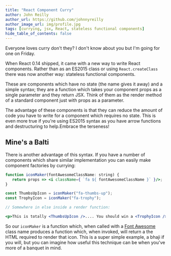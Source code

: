 ```yaml
---
title: "React Component Curry"
author: John Reilly
author_url: https://github.com/johnnyreilly
author_image_url: img/profile.jpg
tags: [currying, jsx, React, stateless functional components]
hide_table_of_contents: false
---
```

Everyone loves curry don't they? I don't know about you but I'm going for one on Friday.

 When React 0.14 shipped, it came with a new way to write React components. Rather than as an ES2015 class or using `React.createClass` there was now another way: stateless functional components.

These are components which have no state (the name gives it away) and a simple syntax; they are a function which takes your component props as a single parameter and they return JSX. Think of them as the render method of a standard component just with props as a parameter.

The advantage of these components is that they can reduce the amount of code you have to write for a component which requires no state. This is even more true if you're using ES2015 syntax as you have arrow functions and destructuring to help.Embrace the terseness!

## Mine's a Balti

There is another advantage of this syntax. If you have a number of components which share similar implementation you can easily make component factories by currying:

```jsx
function iconMaker(fontAwesomeClassName: string) {
   return props => <i className={ `fa ${ fontAwesomeClassName }` }/>;
}

const ThumbsUpIcon = iconMaker("fa-thumbs-up");
const TrophyIcon = iconMaker("fa-trophy");

// Somewhere in else inside a render function:

<p>This is totally <ThumbsUpIcon />.... You should win a <TrophyIcon /></p>
```

So our `iconMaker` is a function which, when called with a [Font Awesome](<http://fontawesome.io/>) class name produces a function which, when invoked, will return a the HTML required to render that icon. This is a super simple example, a bhaji if you will, but you can imagine how useful this technique can be when you've more of a banquet in mind.


